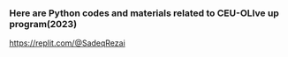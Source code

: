 ### Here are Python codes and materials related to CEU-OLIve up program(2023)

https://replit.com/@SadeqRezai
